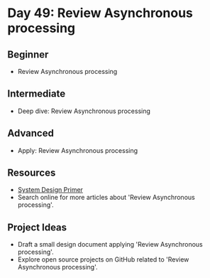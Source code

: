# Day 49: Review Asynchronous processing

## Beginner
- Review Asynchronous processing

## Intermediate
- Deep dive: Review Asynchronous processing

## Advanced
- Apply: Review Asynchronous processing

## Resources
- [System Design Primer](https://github.com/donnemartin/system-design-primer/search?q=Review+Asynchronous+processing)
- Search online for more articles about 'Review Asynchronous processing'.

## Project Ideas
- Draft a small design document applying 'Review Asynchronous processing'.
- Explore open source projects on GitHub related to 'Review Asynchronous processing'.
